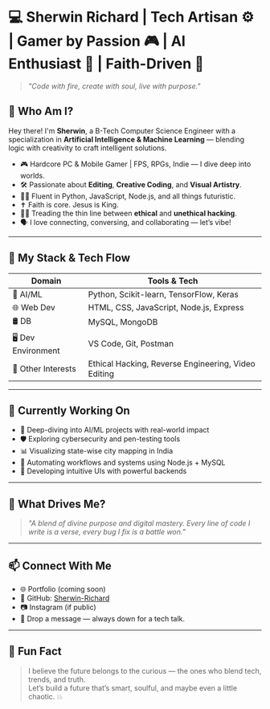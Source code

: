 # 💻 Sherwin Richard | Tech Artisan ⚙️ | Gamer by Passion 🎮 | AI Enthusiast 🤖 | Faith-Driven 💫

> *"Code with fire, create with soul, live with purpose."*

## 👋 Who Am I?

Hey there! I'm **Sherwin**, a B-Tech Computer Science Engineer with a specialization in **Artificial Intelligence & Machine Learning** — blending logic with creativity to craft intelligent solutions.

- 🎮 Hardcore PC & Mobile Gamer | FPS, RPGs, Indie — I dive deep into worlds.
- 🛠️ Passionate about **Editing**, **Creative Coding**, and **Visual Artistry**.
- 👨‍💻 Fluent in Python, JavaScript, Node.js, and all things futuristic.
- ✝️ Faith is core. Jesus is King.
- 🕵️‍♂️ Treading the thin line between **ethical** and **unethical hacking**.
- 🗣️ I love connecting, conversing, and collaborating — let’s vibe!

---

## 🚀 My Stack & Tech Flow

| Domain | Tools & Tech |
|-------|--------------|
| 🔮 AI/ML | Python, Scikit-learn, TensorFlow, Keras |
| 🌐 Web Dev | HTML, CSS, JavaScript, Node.js, Express |
| 🛢️ DB | MySQL, MongoDB |
| 🖥️ Dev Environment | VS Code, Git, Postman |
| 🧠 Other Interests | Ethical Hacking, Reverse Engineering, Video Editing |

---

## 🔧 Currently Working On

- 🧠 Deep-diving into AI/ML projects with real-world impact  
- 🛡️ Exploring cybersecurity and pen-testing tools  
- 📊 Visualizing state-wise city mapping in India  
- 🔄 Automating workflows and systems using Node.js + MySQL  
- 🧩 Developing intuitive UIs with powerful backends  

---

## 🎯 What Drives Me?

> *"A blend of divine purpose and digital mastery. Every line of code I write is a verse, every bug I fix is a battle won."*

---

## 📫 Connect With Me

- 🌐 Portfolio (coming soon)
- 🐙 GitHub: [Sherwin-Richard](https://github.com/Sherwin-Richard)
- 📷 Instagram (if public)
- 💌 Drop a message — always down for a tech talk.

---

## 🧠 Fun Fact

> I believe the future belongs to the curious — the ones who blend tech, trends, and truth.  
Let’s build a future that’s smart, soulful, and maybe even a little chaotic. 💥

